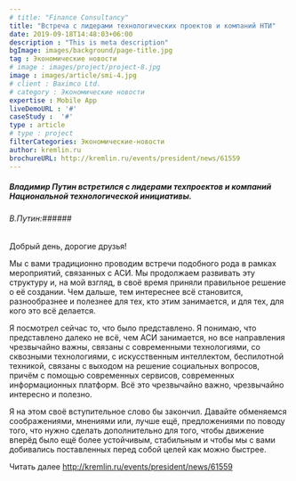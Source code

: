 ```yaml
---
# title: "Finance Consultancy"
title: "Встреча с лидерами технологических проектов и компаний НТИ"
date: 2019-09-18T14:48:03+06:00
description : "This is meta description"
bgImage: images/background/page-title.jpg
tag : Экономические новости
# image : images/project/project-8.jpg
image : images/article/smi-4.jpg
# client : Baximco Ltd.
# category : Экономические новости
expertise : Mobile App
liveDemoURL : '#'
caseStudy :  '#'
type : article
# type : project
filterCategories: Экономические-новости
author: kremlin.ru
brochureURL: http://kremlin.ru/events/president/news/61559
---
```


##### Владимир Путин встретился с лидерами техпроектов и компаний Национальной технологической инициативы.

###### В.Путин:######
Добрый день, дорогие друзья!

Мы с вами традиционно проводим встречи подобного рода в рамках мероприятий, связанных с АСИ. Мы продолжаем развивать эту структуру и, на мой взгляд, в своё время приняли правильное решение о её создании. Чем дальше, тем интереснее всё становится, разнообразнее и полезнее для тех, кто этим занимается, и для тех, для кого это всё делается.

Я посмотрел сейчас то, что было представлено. Я понимаю, что представлено далеко не всё, чем АСИ занимается, но все направления чрезвычайно важны, связаны с современными технологиями, со сквозными технологиями, с искусственным интеллектом, беспилотной техникой, связаны с выходом на решение социальных вопросов, причём с помощью современных сервисов, современных информационных платформ. Всё это чрезвычайно важно, чрезвычайно интересно и полезно.

Я на этом своё вступительное слово бы закончил. Давайте обменяемся соображениями, мнениями или, лучше ещё, предложениями по поводу того, что нужно сделать дополнительно для того, чтобы движение вперёд было ещё более устойчивым, стабильным и чтобы мы с вами добивались поставленных перед собой целей как можно быстрее.

Читать далее http://kremlin.ru/events/president/news/61559 

